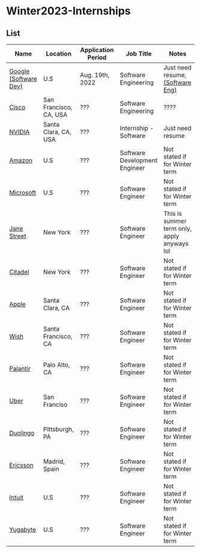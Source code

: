 # Winter2023-Internships

## List

|Name<img width=200/>|Location<img width=200/>|Application Period<img width=200/>|Job Title<img width=200/>|Notes<img width=200/>|
|---|---|---|---|---|
|[Google (Software Dev)](https://careers.google.com/jobs/results/119412589869310662-software-engineering-intern-bachelors-winter-2023/)|U.S|Aug. 19th, 2022|Software Engineering| Just need resume, [(Software Eng)](https://careers.google.com/jobs/results/119412589869310662-software-engineering-intern-bachelors-winter-2023/?distance=50&employment_type=INTERN&src=Online%2FTOPs%2FCwG-student)|
|[Cisco](https://jobs.cisco.com/jobs/ProjectDetail/Full-Stack-Software-Engineer-Intern-Winter-Spring-2023-Meraki/1368015)|San Francisco, CA, USA|???|Software Engineering|????|
|[NVIDIA](https://nvidia.wd5.myworkdayjobs.com/en-US/UniversityJobs/job/US-CA-Santa-Clara/Interested-in-Internships---Software-2023_JR1961144-1)|Santa Clara, CA, USA|???|Internship - Software|Just need resume|
|[Amazon](https://www.amazon.jobs/en/jobs/2110678/software-development-engineer-internship-2023-us)|U.S|???|Software Development Engineer|Not stated if for Winter term|
|[Microsoft](https://careers.microsoft.com/students/us/en/job/1388845/Software-Engineering-Intern-Opportunities-for-University-Students-United-States)|U.S|???|Software Engineer|Not stated if for Winter term|
|[Jane Street](https://www.janestreet.com/join-jane-street/position/6213528002/)|New York|???|Software Engineer|This is summer term only, apply anyways lol|
|[Citadel](https://www.citadel.com/careers/details/software-engineer-intern-us/)|New York|???|Software Engineer|Not stated if for Winter term|
|[Apple](https://jobs.apple.com/en-us/details/200389054/software-engineering-internship?team=STDNT)|Santa Clara, CA|???|Software Engineer|Not stated if for Winter term|
|[Wish](https://jobs.smartrecruiters.com/Wish/743999845100046)|Santa Francisco, CA|???|Software Engineer|Not stated if for Winter term|
|[Palantir](https://jobs.lever.co/palantir/e27af7ab-41fc-40c9-b31d-02c6cb1c505c)|Palo Alto, CA|???|Software Engineer|Not stated if for Winter term|
|[Uber](https://university-uber.icims.com/jobs/116847/job)|San Franciso|???|Software Engineer|Not stated if for Winter term|
|[Duolingo](https://boards.greenhouse.io/duolingo/jobs/6302411002)|Pittsburgh, PA|???|Software Engineer|Not stated if for Winter term|
|[Ericsson](https://jobs.ericsson.com/job/Madrid-Cloud-Engineer-Intern-Madr/749639402/)|Madrid, Spain|???|Software Engineer|Not stated if for Winter term|
|[Intuit](https://jobs.intuit.com/job/-/-/27595/33672146000)|U.S|???|Software Engineer|Not stated if for Winter term|
|[Yugabyte](https://jobs.lever.co/yugabyte/04069622-96ff-4079-a99f-3d38a3d5a451)|U.S|???|Software Engineer|Not stated if for Winter term|
